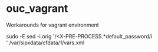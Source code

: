 ouc_vagrant
===========

Workarounds for vagrant environment

sudo -E sed -i.orig '/<X-PRE-PROCESS.*default_password/i\
  <X-PRE-PROCESS cmd="set" data="local_ip_v4=10.24.7.14"/>
' /var/sipxdata/cfdata/1/vars.xml
